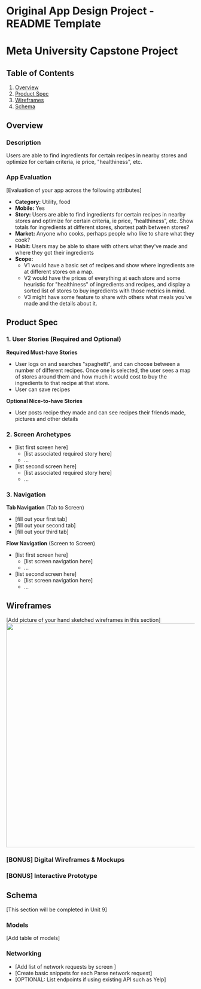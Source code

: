 Original App Design Project - README Template
===

# Meta University Capstone Project

## Table of Contents
1. [Overview](#Overview)
1. [Product Spec](#Product-Spec)
1. [Wireframes](#Wireframes)
2. [Schema](#Schema)

## Overview
### Description
Users are able to find ingredients for certain recipes in nearby stores and optimize for certain criteria, ie price, "healthiness", etc.

### App Evaluation
[Evaluation of your app across the following attributes]
- **Category:** Utility, food
- **Mobile:** Yes
- **Story:** Users are able to find ingredients for certain recipes in nearby stores and optimize for certain criteria, ie price, “healthiness”, etc. Show totals for ingredients at different stores, shortest path between stores? 
- **Market:** Anyone who cooks, perhaps people who like to share what they cook?
- **Habit:** Users may be able to share with others what they've made and where they got their ingredients
- **Scope:** 
    - V1 would have a basic set of recipes and show where ingredients are at different stores on a map. 
    - V2 would have the prices of everything at each store and some heuristic for "healthiness" of ingredients and recipes, and display a sorted list of stores to buy ingredients with those metrics in mind. 
    - V3 might have some feature to share with others what meals you've made and the details about it.
## Product Spec

### 1. User Stories (Required and Optional)

**Required Must-have Stories**

* User logs on and searches "spaghetti", and can choose between a number of different recipes. Once one is selected, the user sees a map of stores around them and how much it would cost to buy the ingredients to that recipe at that store.
* User can save recipes

**Optional Nice-to-have Stories**

* User posts recipe they made and can see recipes their friends made, pictures and other details

### 2. Screen Archetypes

* [list first screen here]
   * [list associated required story here]
   * ...
* [list second screen here]
   * [list associated required story here]
   * ...

### 3. Navigation

**Tab Navigation** (Tab to Screen)

* [fill out your first tab]
* [fill out your second tab]
* [fill out your third tab]

**Flow Navigation** (Screen to Screen)

* [list first screen here]
   * [list screen navigation here]
   * ...
* [list second screen here]
   * [list screen navigation here]
   * ...

## Wireframes
[Add picture of your hand sketched wireframes in this section]
<img src="YOUR_WIREFRAME_IMAGE_URL" width=600>

### [BONUS] Digital Wireframes & Mockups

### [BONUS] Interactive Prototype

## Schema 
[This section will be completed in Unit 9]
### Models
[Add table of models]
### Networking
- [Add list of network requests by screen ]
- [Create basic snippets for each Parse network request]
- [OPTIONAL: List endpoints if using existing API such as Yelp]
